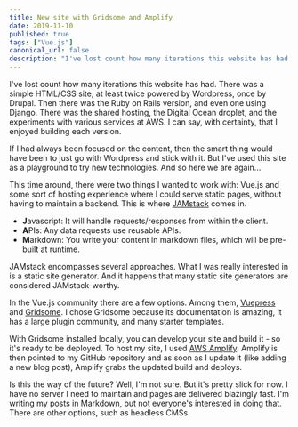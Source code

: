 ```yaml
---
title: New site with Gridsome and Amplify
date: 2019-11-10
published: true
tags: ["Vue.js"]
canonical_url: false
description: "I've lost count how many iterations this website has had. So, of course, I wanted to build another one."
---
```


I've lost count how many iterations this website has had. There was a simple HTML/CSS site; at least twice powered by Wordpress, once by Drupal. Then there was the Ruby on Rails version, and even one using Django. There was the shared hosting, the Digital Ocean droplet, and the experiments with various services at AWS. I can say, with certainty, that I enjoyed building each version.

If I had always been focused on the content, then the smart thing would have been to just go with Wordpress and stick with it. But I've used this site as a playground to try new technologies. And so here we are again...

This time around, there were two things I wanted to work with: Vue.js and some sort of hosting experience where I could serve static pages, without having to maintain a backend. This is where [JAMstack](https://jamstack.org/) comes in.

* **J**avascript: It will handle requests/responses from within the client.
* **A**PIs: Any data requests use reusable APIs.
* **M**arkdown: You write your content in markdown files, which will be pre-built at runtime.

JAMstack encompasses several approaches. What I was really interested in is a static site generator. And it happens that many static site generators are considered JAMstack-worthy.

In the Vue.js community there are a few options. Among them, [Vuepress](https://vuepress.vuejs.org/) and [Gridsome](https://gridsome.org/). I chose Gridsome because its documentation is amazing, it has a large plugin community, and many starter templates.

With Gridsome installed locally, you can develop your site and build it - so it's ready to be deployed. To host my site, I used [AWS Amplify](https://aws.amazon.com/amplify/). Amplify is then pointed to my GitHub repository and as soon as I update it (like adding a new blog post), Amplify grabs the updated build and deploys. 

Is this the way of the future? Well, I'm not sure. But it's pretty slick for now. I have no server I need to maintain and pages are delivered blazingly fast. I'm writing my posts in Markdown, but not everyone's interested in doing that. There are other options, such as headless CMSs.
